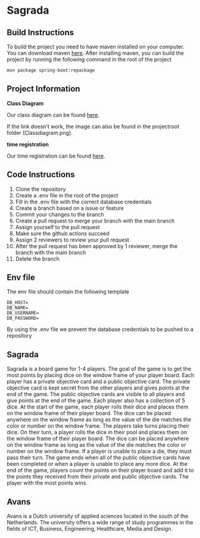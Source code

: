 # Sagrada

## Build Instructions

To build the project you need to have maven installed on your computer. You can download maven [here](https://maven.apache.org/download.cgi). After installing maven, you can build the project by running the following command in the root of the project

```bash
mvn package spring-boot:repackage
```

## Project Information

**Class Diagram**

Our class diagram can be found [here](https://mermaid.live/edit#pako:eNqdWs1u2zgQfhVBJ2_rBHHQtKkRBFjnZ1Gg3RZNsIeFLoxMu9rIlCHJ7qZBnmgfYW99siUlUZwhhxK9l0Kc-b6Z4fBnOG6e47RY8ngepzmrquuMrUu2ScQyK3laZ4WIFveJaHTRr2la7EQdPSciil7r4eSXKBEvFuaqEHVZ5DkvLbRRkLzrRYs_MgISV1lmKxr1R8a_20glm6h_TCjTaFEUOWcCGVkUrFxqdjOYuHoTcDfEmKsiL8obsdso1MUFl1-8ZCqvl5ctrUdM7uoyE2tEv2Y1e2AV11HoMXZynRlA5upMiM3A1ZfF9p6Va14DK0Zo5cpmwxR3Qye7main7US7b5BuyJM6ZP5mtZKbsHI3k6PAk7oR-x4p9lRib9m-KO-LRy400EgmHqQbBqUbStdvbNOvlPqeONpmE6Fti6Vj1he7ui6Ea8CIxyxccVHz0jZgpKP8b6x22J1slOtkGEvH-GantyM3v2bFMBbKXdZnud2clPTCsai-lNme1fzzw1_qRt3zK7mYtjEfZtT27iHP0mHTNIQ6pCHmqwD7QRvtLi1KbhvrhWPse3mDLJizKEAcYoHKF5Q7SSKuEsipfMaqsIi2Ln8bwrRpIRwn1tEYP4h9VmMeEA0xPxbrTEBeLxhifWKZ0IdUfU8crXthYKnFkOUXBqHHgzHwqmJrbijNcEJhiGBsRYAncy_1Auztd_7dXnIgGvKAzqjmIuHEjzdxWWKbU_Fyzx5ybhxoCYVsk3Vx8UHVlxVLuXoXAdQXVkuFgBEDEbYIFO5akMqhbAGCmTsSer3fZjynwm3kw6zqlqV1UT4RDpHea-WO5-3DHW4Qnz5w_h5T_reeWs21bS9nT3c1q3fVwHv4tQWbOCbAijYjCgHWqxtj1Fe-zirrlQNlQ2n5KpuI5X3J0kfERtIhvpobZOpxSKlR2Momj16-ugZpkh5PSJTJnZG4yJQ8Y64GM3GQmoWlmpEIt5VM4lkSR6-Oji7lZ7ordUOqpPqb4kXHx5dRj5hHP_9JSy6fWz__7dFtWpGDvZKosRV2ItrOEIEfGtErKVDdmIa0jpUEOyUMbNu9rSTdNk9E3_61dlRbg-3g7i0wet20IfgaPXOVAj98E0E2QoEum8YHYQtlGeSrQURKB0sIxWwTVTXcPlNW79Tmq68wHr19w-HcWpQDZgqbMDoSADjALmjNWrNWiG78gOGsNiDq5YbT9XuET-9Bl5Cy9cF1u0gmqtcekiXP7lRz7mfqYmn__2unm1PTn3_P7G2k5R4cv3Dv3p7NLIeva3QDhGsN-L6ONtiAL8ZQA7jholnUzFHTR9G2FsEswRjaehi4cPvggktgFAxO1ThWH5pRpGnBXehBtxPsDBGFweoKyrS-ZCARVWkqL6aLDAyraSBbs1a3iA1bypZhWbMYupUMjaRrI4kK53aPgTZhI9iGDLOJ44VYopp-lE_fxglaSD_LHxTs1xBl1XQvbdW2OyVMc4pzC8ITonu9w4PETdehrnGzFfKq8JIPDx1XGPAO9HocrUk2NjSo7hnmPoiVoHvskii7KFOYLdgbM7x9JAP1coHxWlf1UEZIKCjTlj4wANPIjV56BnrQxeqh-UOyBYQzoAYeh6yg2XkvU5Lk_t_PIAnFyx2uUroWPa7JTifc-4qiKz3dQdExWK_PcO9rTNRnK8wjsf-82CoUbMp2ALgvrEFYu3KGp2njcJWSqMW0a1gZw51uyaJl3WnjzmlwQMK8xSeAi-7ZAHz_O1cgtjowl3X3krcSSfw45XFKILH3eCp3Sblh2TKex81vVdLrN77hSTyXn0tWPiZxIl4kju3q4u5JpPG8Lnd8Gu-2S2mk-2MKLLxZZvKpEc9XLK-kcMvEn0XRY-Qwnj_Hf8fzo7dn70-OZ29mZ2dn5-cns5M3Z9P4Scpn57PZ8dvT0_cn72anp-9OX6bxj8bC7GQa88b6p-4vOgqxytbxy3-xOPc_).

If the link doesn't work, the image can also be found in the projectroot folder (Classdiagram.png).

**time registration**

Our time registration can be found [here](http://codecheck.volkanwelp.com/export.php).

## Code Instructions

1. Clone the repository
2. Create a .env file in the root of the project
3. Fill in the .env file with the correct database credentials
4. Create a branch based on a issue or feature
5. Commit your changes to the branch
6. Create a pull request to merge your branch with the main branch
7. Assign yourself to the pull request
8. Make sure the github actions succeed
9. Assign 2 reviewers to review your pull request
10. After the pull request has been approved by 1 reviewer, merge the branch with the main branch
11. Delete the branch

## Env file

The env file should contain the following template

```env
DB_HOST=
DB_NAME=
DB_USERNAME=
DB_PASSWORD=
```

By using the .env file we prevent the database credentials to be pushed to a repository

## Sagrada

Sagrada is a board game for 1-4 players. The goal of the game is to get the most points by placing dice on the window frame of your player board. Each player has a private objective card and a public objective card. The private objective card is kept secret from the other players and gives points at the end of the game. The public objective cards are visible to all players and give points at the end of the game. Each player also has a collection of 5 dice. At the start of the game, each player rolls their dice and places them on the window frame of their player board. The dice can be placed anywhere on the window frame as long as the value of the die matches the color or number on the window frame. The players take turns placing their dice. On their turn, a player rolls the dice in their pool and places them on the window frame of their player board. The dice can be placed anywhere on the window frame as long as the value of the die matches the color or number on the window frame. If a player is unable to place a die, they must pass their turn. The game ends when all of the public objective cards have been completed or when a player is unable to place any more dice. At the end of the game, players count the points on their player board and add it to the points they received from their private and public objective cards. The player with the most points wins.

## Avans

Avans is a Dutch university of applied sciences located in the south of the Netherlands. The university offers a wide range of study programmes in the fields of ICT, Business, Engineering, Healthcare, Media and Design.
